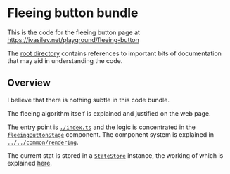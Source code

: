 # Fleeing button bundle

This is the code for the fleeing button page at https://ivasilev.net/playground/fleeing-button

The [root directory](../../../) contains references to important bits of documentation that may aid in understanding the code.

## Overview

I believe that there is nothing subtle in this code bundle.

The fleeing algorithm itself is explained and justified on the web page.

The entry point is [`./index.ts`](./index.ts) and the logic is concentrated in the [`fleeingButtonStage`](./components/fleeing_button_stage.ts) component. The component system is explained in [`../../common/rendering`](../../common/rendering).

The current stat is stored in a [`StateStore`](../../common/support/state_store.ts) instance, the working of which is explained [here](../../common/observable#state-store).
